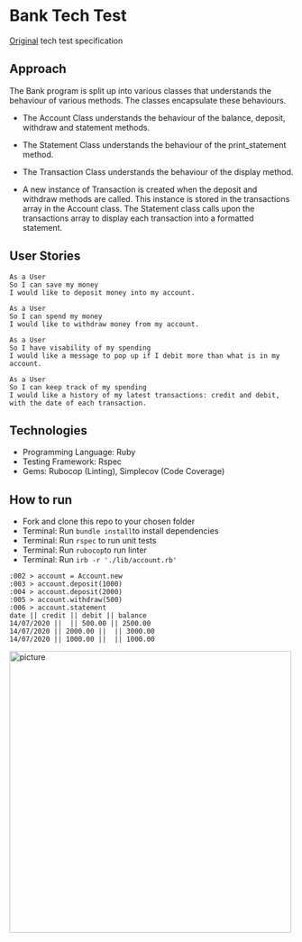 # Bank Tech Test

[Original](https://github.com/makersacademy/course/blob/master/individual_challenges/bank_tech_test.md) tech test specification

## Approach

The Bank program is split up into various classes that understands the behaviour of various methods. The classes encapsulate these behaviours.

- The Account Class understands the behaviour of the balance, deposit, withdraw and statement methods.
- The Statement Class understands the behaviour of the print_statement method.
- The Transaction Class understands the behaviour of the display method.

- A new instance of Transaction is created when the deposit and withdraw methods are called. This instance is stored in the transactions array in the Account class. The Statement class calls upon the transactions array to display each transaction into a formatted statement. 

## User Stories

```
As a User
So I can save my money
I would like to deposit money into my account.
```
```
As a User
So I can spend my money
I would like to withdraw money from my account.
```
```
As a User
So I have visability of my spending
I would like a message to pop up if I debit more than what is in my account.
```
```
As a User
So I can keep track of my spending
I would like a history of my latest transactions: credit and debit, with the date of each transaction.
```

## Technologies

- Programming Language: Ruby
- Testing Framework: Rspec
- Gems: Rubocop (Linting), Simplecov (Code Coverage)

## How to run 

- Fork and clone this repo to your chosen folder
- Terminal: Run ```bundle install```to install dependencies
- Terminal: Run ```rspec``` to run unit tests
- Terminal: Run ```rubocop```to run linter
- Terminal: Run ```irb -r './lib/account.rb'```

```
:002 > account = Account.new
:003 > account.deposit(1000)
:004 > account.deposit(2000)
:005 > account.withdraw(500)
:006 > account.statement
date || credit || debit || balance
14/07/2020 ||  || 500.00 || 2500.00
14/07/2020 || 2000.00 ||  || 3000.00
14/07/2020 || 1000.00 ||  || 1000.00
```
<img width="500" alt="picture" src="https://github.com/RichEwin/bank_tech_test/blob/master/images/Screenshot%202020-07-14%20at%2015.11.50.png?raw=true">


